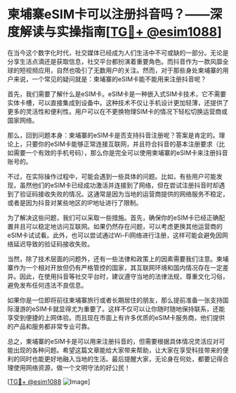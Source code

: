 # 柬埔寨eSIM卡可以注册抖音吗？——深度解读与实操指南[[TG💪+ @esim1088](https://t.me/s/esim1088)]

在当今这个数字化时代，社交媒体已经成为人们生活中不可或缺的一部分。无论是分享生活点滴还是获取信息，社交平台都扮演着重要角色。而抖音作为一款风靡全球的短视频应用，自然也吸引了无数用户的关注。然而，对于那些身处柬埔寨的用户来说，一个常见的疑问就是：柬埔寨的eSIM卡能不能用来注册抖音呢？

首先，我们需要了解什么是eSIM卡。eSIM卡是一种嵌入式SIM卡技术，它不需要实体卡槽，可以直接集成到设备中。这种技术不仅让手机设计更加轻薄，还提供了更多的灵活性和便利性。用户可以在不更换物理SIM卡的情况下轻松切换运营商或国家网络。

那么，回到问题本身：柬埔寨的eSIM卡是否支持抖音注册呢？答案是肯定的。理论上，只要你的eSIM卡能够正常连接互联网，并且符合抖音的基本注册要求（比如需要一个有效的手机号码），那么你是完全可以使用柬埔寨的eSIM卡来注册抖音账号的。

不过，在实际操作过程中，可能会遇到一些具体的问题。比如，有些用户可能发现，虽然他们的eSIM卡已经成功激活并连接到了网络，但在尝试注册抖音时却遇到了验证码接收失败的情况。这通常是因为当地的运营商提供的网络服务不稳定，或者是因为抖音对某些地区的IP地址进行了限制。

为了解决这些问题，我们可以采取一些措施。首先，确保你的eSIM卡已经正确配置并且可以稳定地访问互联网。如果仍然存在问题，可以考虑更换其他运营商的eSIM卡试试看。此外，也可以尝试通过Wi-Fi网络进行注册，这样可能会避免因网络延迟导致的验证码接收失败。

当然，除了技术层面的问题外，还有一些法律和政策上的因素需要我们注意。柬埔寨作为一个相对开放但仍有严格管控的国家，其互联网环境和国内情况存在一定差异。因此，在使用抖音等社交平台时，建议遵守当地的法律法规，尊重文化习俗，避免发布任何违法不良信息。

如果你是一位即将前往柬埔寨旅行或者长期居住的朋友，那么提前准备一张支持国际漫游的eSIM卡就显得尤为重要了。这样不仅可以让你随时随地保持联系，还能享受到便捷的上网体验。而且现在市面上有许多优质的eSIM卡服务商，他们提供的产品和服务都非常专业可靠。

总之，柬埔寨的eSIM卡是可以用来注册抖音的，但需要根据具体情况灵活应对可能出现的各种问题。希望这篇文章能给大家带来帮助，让大家在享受科技带来的便利的同时也能更好地融入当地的生活。最后提醒大家，无论身在何处，都要记得合理使用网络资源，做一个文明守法的好公民！

[[TG💪+ @esim1088](https://t.me/s/esim1088) ![Image](https://i.postimg.cc/4NQfJmqS/Snipaste-2025-05-13-00-14-12.png)]